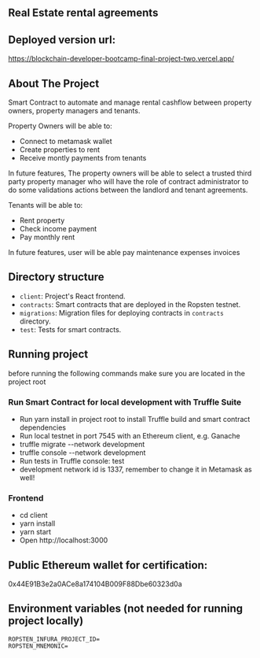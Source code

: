 ## Real Estate rental agreements

## Deployed version url:

https://blockchain-developer-bootcamp-final-project-two.vercel.app/

## About The Project

Smart Contract to automate and manage rental cashflow between property owners, property managers and tenants.

Property Owners will be able to:

- Connect to metamask wallet
- Create properties to rent
- Receive montly payments from tenants

In future features, The property owners will be able to select a trusted third party property manager who will have the role of contract administrator to do some validations actions between the landlord and tenant agreements.


Tenants will be able to:

- Rent property 
- Check income payment
- Pay monthly rent

In future features, user will be able pay maintenance expenses invoices


## Directory structure

- `client`: Project's React frontend.
- `contracts`: Smart contracts that are deployed in the Ropsten testnet.
- `migrations`: Migration files for deploying contracts in `contracts` directory.
- `test`: Tests for smart contracts.

## Running project 

before running the following commands make sure you are located in the project root

### Run Smart Contract for local development with Truffle Suite 

- Run yarn install in project root to install Truffle build and smart contract dependencies
- Run local testnet in port 7545 with an Ethereum client, e.g. Ganache
- truffle migrate --network development
- truffle console --network development
- Run tests in Truffle console: test
- development network id is 1337, remember to change it in Metamask as well!

### Frontend
- cd client
- yarn install
- yarn start
- Open http://localhost:3000

## Public Ethereum wallet for certification:

0x44E91B3e2a0ACe8a174104B009F88Dbe60323d0a

## Environment variables (not needed for running project locally)

```
ROPSTEN_INFURA_PROJECT_ID=
ROPSTEN_MNEMONIC=
```


